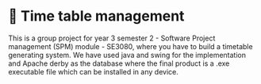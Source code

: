 # 📝 Time table management

This is a group project for year 3 semester 2 - Software Project management (SPM) module - SE3080, where you have to build a timetable generating system. We have used java and swing for the implementation and Apache derby as the database where the final product is a .exe executable file which can be installed in any device.



